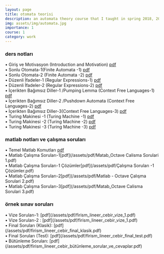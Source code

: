 ```yaml
---
layout: page
title: otomata teorisi
description: an automata theory course that I taught in spring 2018, 2019 and 2020
img: assets/img/automata.jpg
importance: 1
course: 1 
category: work
---
```


<h3>ders notları</h3>

&#8226; Giriş ve Motivasyon (Introduction and Motivation)  [pdf](/assets/pdf/firism_otomata_amaç_genel_kavramlar.pdf)<br />
&#8226; Sonlu Otomata-1(Finite Automata -1)  [pdf](/assets/pdf/firism_otomata_sonlu_otomata_1.pdf)<br />
&#8226;  Sonlu Otomata-2 (Finite Automata -2)   [pdf](/assets/pdf/firism_otomata_sonlu_otomata_2.pdf)<br />
&#8226; Düzenli İfadeler-1 (Regular Expressions-1) [pdf](/assets/pdf/firism_otomata_düzenli_ifadeler_1.pdf)<br />
&#8226; Düzenli İfadeler-2 (Regular Expressions-2)  [pdf](/assets/pdf/firism_otomata_düzenli_ifadeler_2.pdf)<br />
&#8226; İçerikten Bağımsız Diller-1 /Pumping Lemma (Context Free Languages-1)  [pdf](/assets/pdf/firism_otomata_pumping_lemma_içerikten_bağımsız_diller_1.pdf)<br />
&#8226; İçerikten Bağımsız Diller-2 /Pushdown Automata (Context Free Languages-2)  [pdf](/assets/pdf/firism_otomata_pushdown_otomata_içerikten_bağımsız_diller_2.pdf)<br />
&#8226; İçerikten Bağımsız Diller-3(Context Free Languages-3)   [pdf](/assets/pdf/firism_otomata_içerikten_bağımsız_diller_3.pdf)<br />
&#8226; Turing Makinesi -1 (Turing Machine -1) [pdf](/assets/pdf/firism_otomata_turing_makinesi_1.pdf)<br />
&#8226; Turing Makinesi -2 (Turing Machine -2)  [pdf](/assets/pdf/firism_otomata_turing_makinesi_2.pdf)<br />
&#8226; Turing Makinesi -3 (Turing Machine -3)  [pdf](/assets/pdf/firism_otomata_turing_makinesi_3.pdf)<br />



<h3>matlab notları ve çalışma soruları</h3>

&#8226; Temel Matlab Komutları [pdf](/assets/pdf/firism_matlab_basics.pdf)<br />
&#8226; Matlab Çalışma Soruları-1[pdf](/assets/pdf/Matab_Octave Calisma Sorulari 1.pdf)<br />
&#8226; Matlab Çalışma Soruları-1 Çözümler[pdf](/assets/pdf/Çalışma Soruları -1 Çözümler.pdf)<br />
&#8226; Matlab Çalışma Soruları-2[pdf](/assets/pdf/Matlab - Octave Çalışma Sorulari 2.pdf)<br />
&#8226; Matlab Çalışma Soruları-3[pdf](/assets/pdf/Matab_Octave Calisma Sorulari 3.pdf)<br />

  

<h3>örnek sınav soruları</h3>
 &#8226; Vize Soruları-1: [pdf](/assets/pdf/firism_lineer_cebir_vize_1.pdf) <br />
  &#8226; Vize Soruları-2 : [pdf](/assets/pdf/firism_lineer_cebir_vize_1.pdf) <br />
   &#8226; Final Soruları (Klasik): [pdf](/assets/pdf/firism_lineer_cebir_final_klasik.pdf) <br />
  &#8226; Final Soruları (Test): [pdf](/assets/pdf/firism_lineer_cebir_final_test.pdf) <br />
   &#8226; Bütünleme Soruları: [pdf](/assets/pdf/firism_lineer_cebir_bütünleme_sorular_ve_cevaplar.pdf) <br />


  
